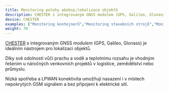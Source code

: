 ```yaml
---
title: Monitoring polohy a&nbsp;lokalizace objektů
description: CHESTER s integrovaným GNSS modulem (GPS, Galileo, Glonass) je ideálním nástrojem pro lokalizaci objektů v logistice, zemědělství nebo průmyslu.
device: CHESTER
examples: ["Monitoring kontejnerů","Monitoring stavebních strojů","Monitoring mobilních toalet","Monitoring objemných předmětů ve&nbsp;venkovních skladech"]
weight: 70
---
```


[CHESTER](/cs/chester/) s integrovaným GNSS modulem (GPS, Galileo, Glonass) je ideálním nástrojem pro lokalizaci objektů.

Díky své odolnosti vůči prachu a vodě a teplotnímu rozsahu je vhodným řešením u náročných venkovních projektů v logistice, zemědělství nebo průmyslu.

Nízká spotřeba a LPWAN konektivita umožňují nasazení i v místech nepokrytých GSM signálem a bez připojení k elektrické síti.
